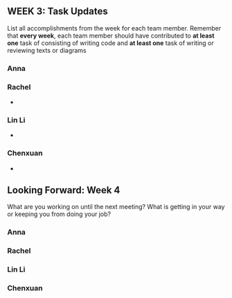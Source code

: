 ## WEEK 3: Task Updates

List all accomplishments from the week for each team member. Remember that **every week**, each team member should have contributed to **at least one** task of consisting of writing code and **at least one** task of writing or reviewing texts or diagrams

### Anna
### Rachel
- 
### Lin Li
- 
### Chenxuan
- 
## Looking Forward: Week 4
What are you working on until the next meeting? What is getting in your way or keeping you from doing your job?

### Anna
### Rachel
### Lin Li
### Chenxuan
